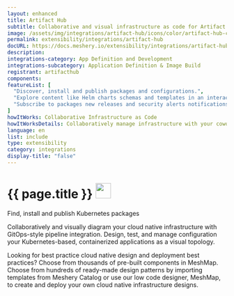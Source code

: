 ```yaml
---
layout: enhanced
title: Artifact Hub
subtitle: Collaborative and visual infrastructure as code for Artifact Hub
image: /assets/img/integrations/artifact-hub/icons/color/artifact-hub-color.svg
permalink: extensibility/integrations/artifact-hub
docURL: https://docs.meshery.io/extensibility/integrations/artifact-hub
description: 
integrations-category: App Definition and Development
integrations-subcategory: Application Definition & Image Build
registrant: artifacthub
components: 
featureList: [
  "Discover, install and publish packages and configurations.",
  "Explore content like Helm charts schemas and templates in an interactive way.",
  "Subscribe to packages new releases and security alerts notifications, via email or webhooks."
]
howItWorks: Collaborative Infrastructure as Code
howItWorksDetails: Collaboratively manage infrastructure with your coworkers synchronously sharing the same designs.
language: en
list: include
type: extensibility
category: integrations
display-title: "false"
---
```

<h1>{{ page.title }} <img src="{{ page.image }}" style="width: 35px; height: 35px;" /></h1>

<p>
Find, install and publish Kubernetes packages
</p>
<p>
    Collaboratively and visually diagram your cloud native infrastructure with GitOps-style pipeline integration. Design, test, and manage configuration your Kubernetes-based, containerized applications as a visual topology.
</p>
<p>
    Looking for best practice cloud native design and deployment best practices? Choose from thousands of pre-built components in MeshMap. Choose from hundreds of ready-made design patterns by importing templates from Meshery Catalog or use our low code designer, MeshMap, to create and deploy your own cloud native infrastructure designs.
</p>
